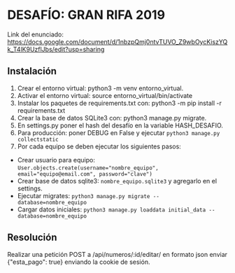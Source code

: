 DESAFÍO: GRAN RIFA 2019
=====================================

Link del enunciado: https://docs.google.com/document/d/1nbzpQmj0ntvTUVO_Z9wbOycKiszYQk_T4lK9UzflJbs/edit?usp=sharing

Instalación
-------------------
1. Crear el entorno virtual: python3 -m venv entorno_virtual.
2. Activar el entorno virtual: source entorno_virtual/bin/activate
3. Instalar los paquetes de requirements.txt con: python3 -m pip install -r requirements.txt
4. Crear la base de datos SQLite3 con: python3 manage.py migrate.
5. En settings.py poner el hash del desafío en la variable HASH_DESAFIO.
6. Para producción: poner DEBUG en False y ejecutar `python3 manage.py collectstatic`
7. Por cada equipo se deben ejecutar los siguientes pasos:  
  - Crear usuario para equipo: `User.objects.create(username="nombre_equipo", email="equipo@email.com", password="clave")`
  - Crear base de datos sqlite3: `nombre_equipo.sqlite3` y agregarlo en el settings.
  - Ejecutar migrates: `python3 manage.py migrate --database=nombre_equipo`
  - Cargar datos iniciales: `python3 manage.py loaddata initial_data --database=nombre_equipo`
  

Resolución
-------------------
Realizar una petición POST a /api/numeros/:id/editar/ en formato json enviar {"esta_pago": true} enviando la cookie de 
sesión. 
